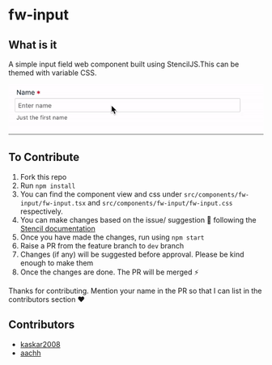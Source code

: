 # fw-input
## What is it

A simple input field web component built using StencilJS.This can be themed with variable CSS.

![](samples/fw-input-demo.gif)

## To Contribute

1. Fork this repo
2. Run `npm install`
3. You can find the component view and css under `src/components/fw-input/fw-input.tsx` and `src/components/fw-input/fw-input.css` respectively. 
4. You can make changes based on the issue/ suggestion 🎉 following the [Stencil documentation](https://stenciljs.com/docs/component)
4. Once you have made the changes, run using `npm start`
5. Raise a PR from the feature branch to `dev` branch
6. Changes (if any) will be suggested before approval. Please be kind enough to make them
7. Once the changes are done. The PR will be merged ⚡️

Thanks for contributing. Mention your name in the PR so that I can list in the contributors section ♥️

## Contributors
- [kaskar2008](https://github.com/kaskar2008)
- [aachh](https://github.com/aachh)
